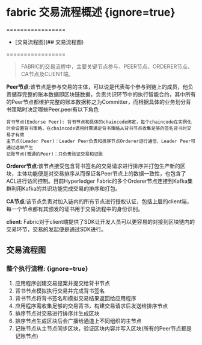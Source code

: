 # fabric 交易流程概述 {ignore=true}

=================

* [交易流程图](## 交易流程图)

=================

> FABRIC的交易流程中，主要关键节点参与，PEER节点、ORDERER节点、CA节点及CLIENT端。

**Peer节点**:该节点是参与交易的主体，可以说是代表每个参与到链上的成员，他负责储存完整的账本数据即区块链数据，负责共识环节中的执行智能合约，其中所有的Peer节点都维护完整的账本数据称之为Committer，而根据具体的业务划分背书策略时决定哪些Peer.peer有以下角色

```
背书节点(Endorse Peer): 背书节点和具体的chaincode绑定，每个chaincode在实例化时会设置背书策略，在chaincode调用时需满足背书策略从背书节点收集足够的签名背书时交易才有效
主节点(Leader Peer)：Leader Peer负责和排序节点Orderer进行通信，Leader Peer可通过选举产生
记账节点(普通的Peer)：只负责验证交易和记账
```

**Orderer节点**:该节点接受包含背书签名的交易请求进行排序并打包生产新的区块，主体功能便是对交易排序从而保证各Peer节点上的数据一致性，也包含了ACL进行访问控制。目前Hyperledger Fabric的多个Orderer节点连接到Kafka集群利用Kafka的共识功能完成交易的排序和打包。

**CA节点**:该节点负责对加入链内的所有节点进行授权认证，包括上层的client端，每一个节点都有其颁发的证书用于交易流程中的身份识别。

**client**: Fabric对于client端提供了SDK让开发人员可以更容易的对接到区块链内的交易环节，交易的发起便是通过SDK进行。

## 交易流程图

### 整个执行流程: {ignore=true}
1. 应用程序创建交易提案并提交给背书节点
2. 背书节点模拟执行交易并完成背书签名
3. 背书节点将背书签名和模拟交易结果返回给应用程序
4. 应用程序需收集足够的交易背书，构建交易请求后发送给排序节点
5. 排序节点对交易进行排序并生成区块
6. 排序节点生成区块后会广播给通道上不同组织的主节点
7. 记账节点从主节点同步区块，验证区块内容并写入区块(所有的Peer节点都是记账节点)


